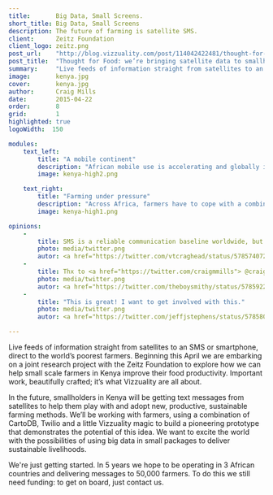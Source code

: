 ```yaml
---
title:       Big Data, Small Screens.
short_title: Big Data, Small Screens
description: The future of farming is satellite SMS.
client:      Zeitz Foundation
client_logo: zeitz.png
post_url:    "http://blog.vizzuality.com/post/114042422481/thought-for-food"
post_title:  "Thought for Food: we’re bringing satellite data to smallholders"
summary:     "Live feeds of information straight from satellites to an SMS or smartphone, direct to the world’s poorest farmers."
image:       kenya.jpg
cover:       kenya.jpg
author:      Craig Mills
date:        2015-04-22
order:       8
grid:        1
highlighted: true
logoWidth:  150

modules:
    text_left:
        title: "A mobile continent"
        description: "African mobile use is accelerating and globally it is anticipated that 4bn people will be using internet services through smartphones by 2020."
        image: kenya-high2.png

    text_right:
        title: "Farming under pressure"
        description: "Across Africa, farmers have to cope with a combination of pressures from climate change impacts, water availability, flooding, and destruction of plants, livestock and buildings from wildlife invasion."
        image: kenya-high1.png

opinions:
    -
        title: SMS is a reliable communication baseline worldwide, but it's still under-leveraged. <a href="http://bit.ly/ThoughtforFood">@Vizzuality has an idea </a>.
        photo: media/twitter.png
        autor: <a href="https://twitter.com/vtcraghead/status/578574072109465600"> Bill Morris </a>
    -
        title: Thx to <a href="https://twitter.com/craigmmills"> @craigmmills </a> for the headsup on that last tweet - very impressed with the work @Vizzuality
        photo: media/twitter.png
        autor: <a href="https://twitter.com/theboysmithy/status/578592282024247296"> Alan Smith </a>
    -
        title: "This is great! I want to get involved with this."
        photo: media/twitter.png
        autor: <a href="https://twitter.com/jeffjstephens/status/578580321387458562"> Jeff Stephens </a>

---
```


Live feeds of information straight from satellites to an SMS or smartphone, direct to the world’s poorest farmers. Beginning this April we are embarking on a joint research project with the Zeitz Foundation to explore how we can help small scale farmers in Kenya improve their food productivity. Important work, beautifully crafted; it’s what Vizzuality are all about.

In the future, smallholders in Kenya will be getting text messages from satellites to help them play with and adopt new, productive, sustainable farming methods. We’ll be working with farmers, using a combination of CartoDB, Twilio and a little Vizzuality magic to build a pioneering prototype that demonstrates the potential of this idea. We want to excite the world with the possibilities of using big data in small packages to deliver sustainable livelihoods.

We're just getting started. In 5 years we hope to be operating in 3 African countries and delivering messages to 50,000 farmers. To do this we still need funding: to get on board, just contact us.
